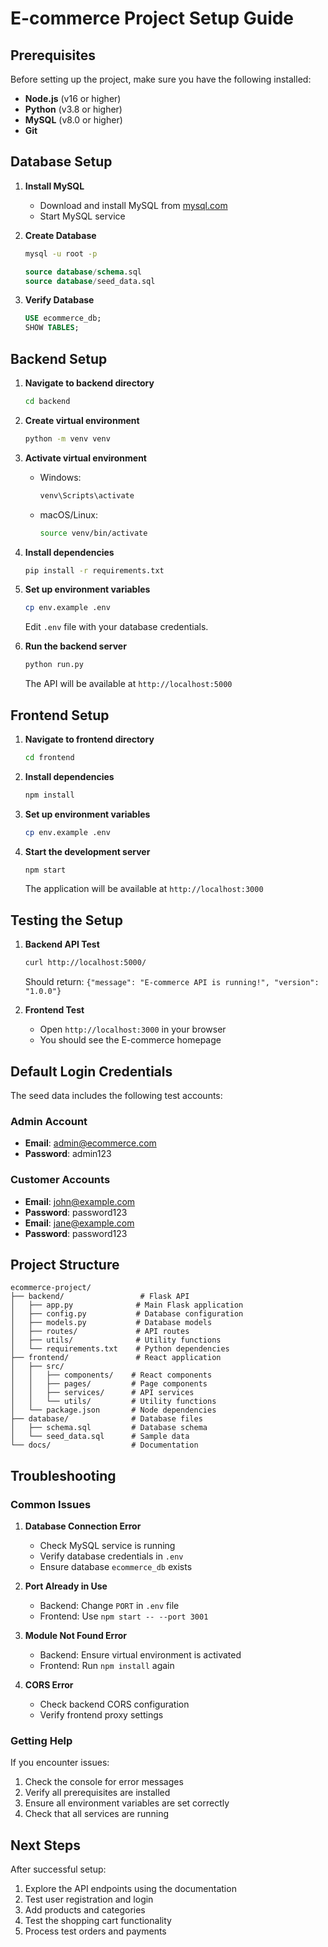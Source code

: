 # E-commerce Project Setup Guide

## Prerequisites

Before setting up the project, make sure you have the following installed:

- **Node.js** (v16 or higher)
- **Python** (v3.8 or higher)
- **MySQL** (v8.0 or higher)
- **Git**

## Database Setup

1. **Install MySQL**
   - Download and install MySQL from [mysql.com](https://dev.mysql.com/downloads/)
   - Start MySQL service

2. **Create Database**
   ```bash
   mysql -u root -p
   ```
   ```sql
   source database/schema.sql
   source database/seed_data.sql
   ```

3. **Verify Database**
   ```sql
   USE ecommerce_db;
   SHOW TABLES;
   ```

## Backend Setup

1. **Navigate to backend directory**
   ```bash
   cd backend
   ```

2. **Create virtual environment**
   ```bash
   python -m venv venv
   ```

3. **Activate virtual environment**
   - Windows:
     ```bash
     venv\Scripts\activate
     ```
   - macOS/Linux:
     ```bash
     source venv/bin/activate
     ```

4. **Install dependencies**
   ```bash
   pip install -r requirements.txt
   ```

5. **Set up environment variables**
   ```bash
   cp env.example .env
   ```
   Edit `.env` file with your database credentials.

6. **Run the backend server**
   ```bash
   python run.py
   ```
   The API will be available at `http://localhost:5000`

## Frontend Setup

1. **Navigate to frontend directory**
   ```bash
   cd frontend
   ```

2. **Install dependencies**
   ```bash
   npm install
   ```

3. **Set up environment variables**
   ```bash
   cp env.example .env
   ```

4. **Start the development server**
   ```bash
   npm start
   ```
   The application will be available at `http://localhost:3000`

## Testing the Setup

1. **Backend API Test**
   ```bash
   curl http://localhost:5000/
   ```
   Should return: `{"message": "E-commerce API is running!", "version": "1.0.0"}`

2. **Frontend Test**
   - Open `http://localhost:3000` in your browser
   - You should see the E-commerce homepage

## Default Login Credentials

The seed data includes the following test accounts:

### Admin Account
- **Email**: admin@ecommerce.com
- **Password**: admin123

### Customer Accounts
- **Email**: john@example.com
- **Password**: password123
- **Email**: jane@example.com
- **Password**: password123

## Project Structure

```
ecommerce-project/
├── backend/                 # Flask API
│   ├── app.py              # Main Flask application
│   ├── config.py           # Database configuration
│   ├── models.py           # Database models
│   ├── routes/             # API routes
│   ├── utils/              # Utility functions
│   └── requirements.txt    # Python dependencies
├── frontend/               # React application
│   ├── src/
│   │   ├── components/    # React components
│   │   ├── pages/         # Page components
│   │   ├── services/      # API services
│   │   └── utils/         # Utility functions
│   └── package.json       # Node dependencies
├── database/              # Database files
│   ├── schema.sql         # Database schema
│   └── seed_data.sql      # Sample data
└── docs/                  # Documentation
```

## Troubleshooting

### Common Issues

1. **Database Connection Error**
   - Check MySQL service is running
   - Verify database credentials in `.env`
   - Ensure database `ecommerce_db` exists

2. **Port Already in Use**
   - Backend: Change `PORT` in `.env` file
   - Frontend: Use `npm start -- --port 3001`

3. **Module Not Found Error**
   - Backend: Ensure virtual environment is activated
   - Frontend: Run `npm install` again

4. **CORS Error**
   - Check backend CORS configuration
   - Verify frontend proxy settings

### Getting Help

If you encounter issues:
1. Check the console for error messages
2. Verify all prerequisites are installed
3. Ensure all environment variables are set correctly
4. Check that all services are running

## Next Steps

After successful setup:
1. Explore the API endpoints using the documentation
2. Test user registration and login
3. Add products and categories
4. Test the shopping cart functionality
5. Process test orders and payments
